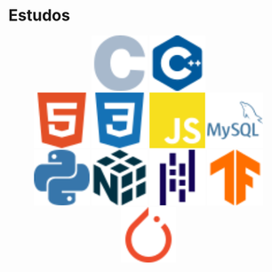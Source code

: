 # Estudos

<p>
  <div align="center">
    <img src="images/c.svg" width="100px">
    <img src="images/cplusplus.svg" width="100px">
  </div>
  <div align="center">
    <img src="images/html5.svg" width="100px">
    <img src="images/css3.svg" width="100px">
    <img src="images/javascript.svg" width="100px">
    <img src="images/mysql.svg" width="100px">
  </div>
  <div align="center">
    <img src="images/python.svg" width="100px">
    <img src="images/numpy.svg" width="100px">
    <img src="images/pandas.svg" width="100px">
    <img src="images/tensorflow.svg" width="100px">
    <img src="images/pytorch.svg" width="100px">
  </div>
</p>
